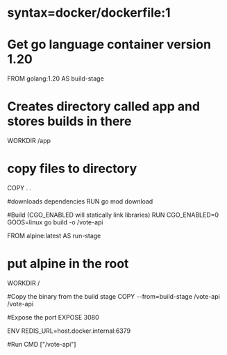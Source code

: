 # syntax=docker/dockerfile:1

# Get go language container version 1.20
FROM golang:1.20 AS build-stage

# Creates directory called app and stores builds in there
WORKDIR /app

# copy files to directory
COPY . .

#downloads dependencies
RUN go mod download

#Build (CGO_ENABLED will statically link libraries)
RUN CGO_ENABLED=0 GOOS=linux go build -o /vote-api

FROM alpine:latest AS run-stage

# put alpine in the root
WORKDIR /

#Copy the binary from the build stage
COPY --from=build-stage /vote-api /vote-api

#Expose the port
EXPOSE 3080

ENV REDIS_URL=host.docker.internal:6379

#Run
CMD ["/vote-api"]